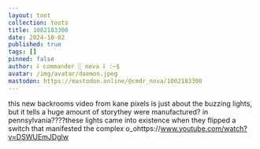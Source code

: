 ```yaml
---
layout: toot
collection: toots
title: 1002183300
date: 2024-10-02
published: true
tags: []
pinned: false
author: ⸸ commander ░ nova ⸸ :~$
avatar: /img/avatar/daemon.jpeg
mastodon: https://mastodon.online/@cmdr_nova/1002183300
---
```


this new backrooms video from kane pixels is just about the buzzing lights, but it tells a huge amount of storythey were manufactured? in pennsylvania????these lights came into existence when they flipped a switch that manifested the complex o_ohttps://www.youtube.com/watch?v=DSWUEmJDglw
